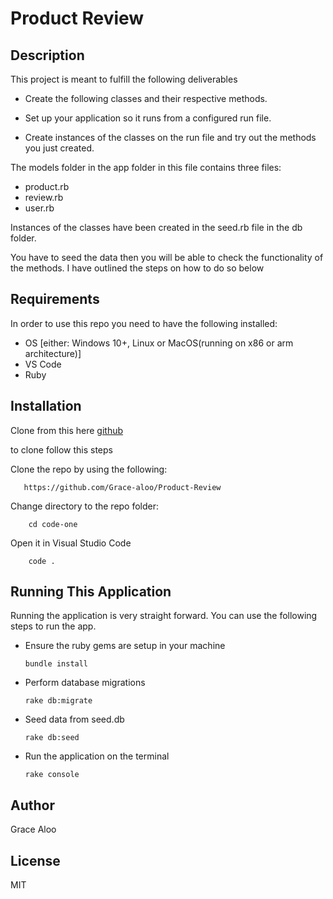 # Product Review 
## Description
This project is meant to fulfill the following deliverables

- Create the following classes and their respective methods.

- Set up your application so it runs from a configured run file. 

- Create instances of the classes on the run file and try out the methods you just created.


The models folder in the app folder in this file contains three files:
- product.rb
- review.rb
- user.rb

Instances of the classes have been created in the seed.rb file in the db folder.

You have to seed the data then you will be able to check the functionality of the methods. I have outlined the steps on how to do so below

## Requirements
In order to use this repo you need to have the following installed:

- OS [either: Windows 10+, Linux or MacOS(running on x86 or arm architecture)]
- VS Code
- Ruby

## Installation
Clone from this here [github](https://github.com/Grace-aloo/Product-Review)

to clone follow this steps


Clone the repo by using the following:     

       https://github.com/Grace-aloo/Product-Review

Change directory to the repo folder: 

        cd code-one

Open it in Visual Studio Code

        code .

## Running This Application
Running the application is very straight forward. You can use the following steps to run the app. 

- Ensure the ruby gems are setup in your machine

      bundle install
      
- Perform database migrations

      rake db:migrate
      
- Seed data from seed.db

      rake db:seed            

- Run the application on the terminal

      rake console



## Author 

 Grace Aloo

## License
MIT